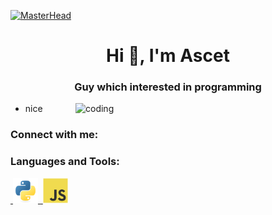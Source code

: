 [![MasterHead](https://c.tenor.com/4RYbGa1GttQAAAAd/lofi-browsing.gif)](https://c.tenor.com/4RYbGa1GttQAAAAd/lofi-browsing.gif)
<h1 align="center">Hi 👋, I'm Ascet</h1>
<h3 align="center">Guy which interested in programming</h3>
<img align= "right" alt="coding" width="400" src="https://64.media.tumblr.com/6b9d5fbcc7d6ebe2c3636ed25a550787/f02e19988b551a66-43/s1280x1920/311bc898f00d0bea349351a7a36333f9f659f645.gif" >

- nice

<h3 align="left">Connect with me:</h3>
<p align="left">
</p>

<h3 align="left">Languages and Tools:</h3>
</a> <a href="https://www.w3schools.com/css/" target="_blank" rel="noreferrer"> <img href="https://developer.mozilla.org/en-US/docs/Web/JavaScript" target="_blank" rel="noreferrer"> <img src="https://raw.githubusercontent.com/devicons/devicon/master/icons/python/python-original.svg" alt="javascript" width="40" height="40"/> </a> 
</a> <a href="https://www.w3schools.com/css/" target="_blank" rel="noreferrer"> <img href="https://developer.mozilla.org/en-US/docs/Web/JavaScript" target="_blank" rel="noreferrer"> <img src="https://raw.githubusercontent.com/devicons/devicon/master/icons/javascript/javascript-original.svg" alt="javascript" width="40" height="40"/> </a> 
